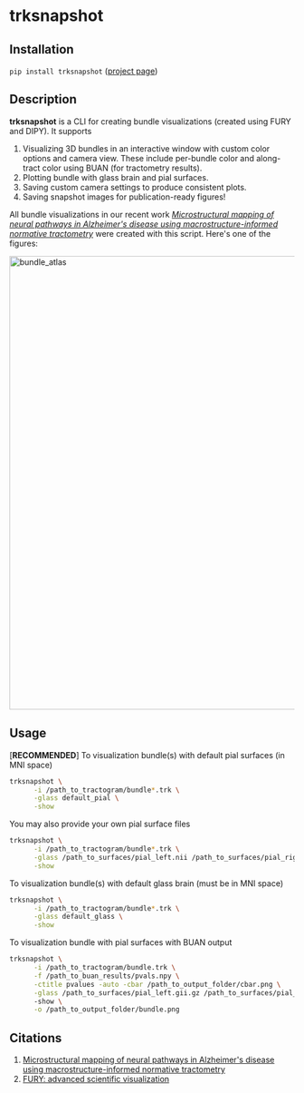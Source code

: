 # trksnapshot

## Installation
 `pip install trksnapshot` ([project page]([https://pypi.org/project/trksnapshot))

## Description
**trksnapshot** is a CLI for creating bundle visualizations (created using FURY and DIPY). It supports  
1. Visualizing 3D bundles in an interactive window with custom color options and camera view. These include per-bundle color and along-tract color using BUAN (for tractometry results).
2. Plotting bundle with glass brain and pial surfaces.
3. Saving custom camera settings to produce consistent plots.
4. Saving snapshot images for publication-ready figures!

All bundle visualizations in our recent work [*Microstructural mapping of neural pathways in Alzheimer's disease using macrostructure-informed normative tractometry*](https://doi.org/10.1002/alz.14371) were created with this script. Here's one of the figures:

<img src="assets/atlas_bundles.jpg" alt="bundle_atlas" width="800">

## Usage

[**RECOMMENDED**] To visualization bundle(s) with default pial surfaces (in MNI space)
```bash
trksnapshot \
      -i /path_to_tractogram/bundle*.trk \
      -glass default_pial \
      -show
```
You may also provide your own pial surface files
```bash
trksnapshot \
      -i /path_to_tractogram/bundle*.trk \
      -glass /path_to_surfaces/pial_left.nii /path_to_surfaces/pial_right.nii \
      -show
```

To visualization bundle(s) with default glass brain (must be in MNI space)
```bash
trksnapshot \
      -i /path_to_tractogram/bundle*.trk \
      -glass default_glass \
      -show
```

To visualization bundle with pial surfaces with BUAN output
```bash
trksnapshot \
      -i /path_to_tractogram/bundle.trk \
      -f /path_to_buan_results/pvals.npy \
      -ctitle pvalues -auto -cbar /path_to_output_folder/cbar.png \
      -glass /path_to_surfaces/pial_left.gii.gz /path_to_surfaces/pial_right.gii.gz
      -show \
      -o /path_to_output_folder/bundle.png
```

## Citations
1. [Microstructural mapping of neural pathways in Alzheimer's disease using macrostructure-informed normative tractometry
](https://doi.org/10.1002/alz.14371)
2. [FURY: advanced scientific visualization](10.21105/joss.03384)
